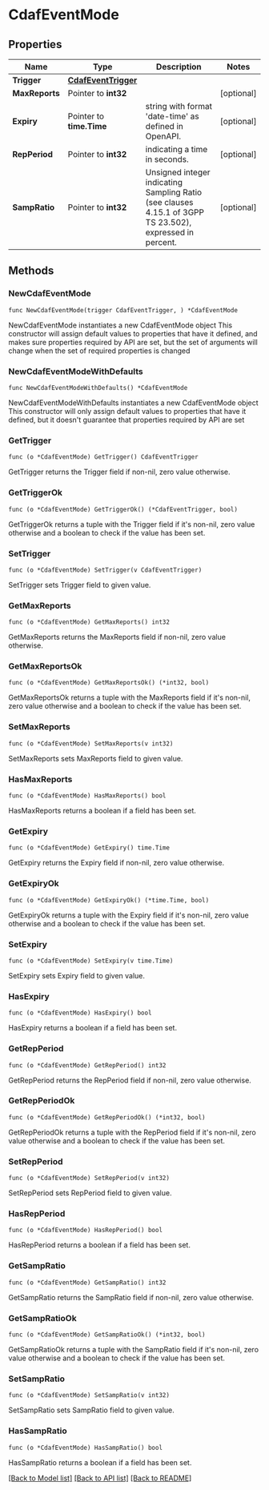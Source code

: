 # CdafEventMode

## Properties

Name | Type | Description | Notes
------------ | ------------- | ------------- | -------------
**Trigger** | [**CdafEventTrigger**](CdafEventTrigger.md) |  | 
**MaxReports** | Pointer to **int32** |  | [optional] 
**Expiry** | Pointer to **time.Time** | string with format &#39;date-time&#39; as defined in OpenAPI. | [optional] 
**RepPeriod** | Pointer to **int32** | indicating a time in seconds. | [optional] 
**SampRatio** | Pointer to **int32** | Unsigned integer indicating Sampling Ratio (see clauses 4.15.1 of 3GPP TS 23.502), expressed in percent.   | [optional] 

## Methods

### NewCdafEventMode

`func NewCdafEventMode(trigger CdafEventTrigger, ) *CdafEventMode`

NewCdafEventMode instantiates a new CdafEventMode object
This constructor will assign default values to properties that have it defined,
and makes sure properties required by API are set, but the set of arguments
will change when the set of required properties is changed

### NewCdafEventModeWithDefaults

`func NewCdafEventModeWithDefaults() *CdafEventMode`

NewCdafEventModeWithDefaults instantiates a new CdafEventMode object
This constructor will only assign default values to properties that have it defined,
but it doesn't guarantee that properties required by API are set

### GetTrigger

`func (o *CdafEventMode) GetTrigger() CdafEventTrigger`

GetTrigger returns the Trigger field if non-nil, zero value otherwise.

### GetTriggerOk

`func (o *CdafEventMode) GetTriggerOk() (*CdafEventTrigger, bool)`

GetTriggerOk returns a tuple with the Trigger field if it's non-nil, zero value otherwise
and a boolean to check if the value has been set.

### SetTrigger

`func (o *CdafEventMode) SetTrigger(v CdafEventTrigger)`

SetTrigger sets Trigger field to given value.


### GetMaxReports

`func (o *CdafEventMode) GetMaxReports() int32`

GetMaxReports returns the MaxReports field if non-nil, zero value otherwise.

### GetMaxReportsOk

`func (o *CdafEventMode) GetMaxReportsOk() (*int32, bool)`

GetMaxReportsOk returns a tuple with the MaxReports field if it's non-nil, zero value otherwise
and a boolean to check if the value has been set.

### SetMaxReports

`func (o *CdafEventMode) SetMaxReports(v int32)`

SetMaxReports sets MaxReports field to given value.

### HasMaxReports

`func (o *CdafEventMode) HasMaxReports() bool`

HasMaxReports returns a boolean if a field has been set.

### GetExpiry

`func (o *CdafEventMode) GetExpiry() time.Time`

GetExpiry returns the Expiry field if non-nil, zero value otherwise.

### GetExpiryOk

`func (o *CdafEventMode) GetExpiryOk() (*time.Time, bool)`

GetExpiryOk returns a tuple with the Expiry field if it's non-nil, zero value otherwise
and a boolean to check if the value has been set.

### SetExpiry

`func (o *CdafEventMode) SetExpiry(v time.Time)`

SetExpiry sets Expiry field to given value.

### HasExpiry

`func (o *CdafEventMode) HasExpiry() bool`

HasExpiry returns a boolean if a field has been set.

### GetRepPeriod

`func (o *CdafEventMode) GetRepPeriod() int32`

GetRepPeriod returns the RepPeriod field if non-nil, zero value otherwise.

### GetRepPeriodOk

`func (o *CdafEventMode) GetRepPeriodOk() (*int32, bool)`

GetRepPeriodOk returns a tuple with the RepPeriod field if it's non-nil, zero value otherwise
and a boolean to check if the value has been set.

### SetRepPeriod

`func (o *CdafEventMode) SetRepPeriod(v int32)`

SetRepPeriod sets RepPeriod field to given value.

### HasRepPeriod

`func (o *CdafEventMode) HasRepPeriod() bool`

HasRepPeriod returns a boolean if a field has been set.

### GetSampRatio

`func (o *CdafEventMode) GetSampRatio() int32`

GetSampRatio returns the SampRatio field if non-nil, zero value otherwise.

### GetSampRatioOk

`func (o *CdafEventMode) GetSampRatioOk() (*int32, bool)`

GetSampRatioOk returns a tuple with the SampRatio field if it's non-nil, zero value otherwise
and a boolean to check if the value has been set.

### SetSampRatio

`func (o *CdafEventMode) SetSampRatio(v int32)`

SetSampRatio sets SampRatio field to given value.

### HasSampRatio

`func (o *CdafEventMode) HasSampRatio() bool`

HasSampRatio returns a boolean if a field has been set.


[[Back to Model list]](../README.md#documentation-for-models) [[Back to API list]](../README.md#documentation-for-api-endpoints) [[Back to README]](../README.md)


